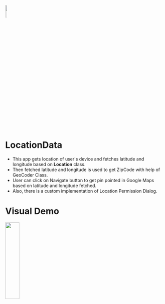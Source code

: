 <img src="https://raw.githubusercontent.com/dhavalhariyani/LocationApp/master/app/src/main/res/drawable-v24/icon.png?token=AGLNU5VYVWP22U5RXATTDSTA5VEB2" width="10%" height="10%">

# LocationData


- This app gets location of user's device and fetches latitude and longitude based on <b>Location</b> class.
- Then fetched latitude and longitude is used to get ZipCode with help of GeoCoder Class.
- User can click on Navigate button to get pin pointed in Google Maps based on latitude and longitude fetched.
- Also, there is a custom implementation of Location Permission Dialog.


# Visual Demo

<img src="https://github.com/dhavalhariyani/LocationApp/blob/master/Demo/ezgif-3-b9bf047acc59.gif" width="30%" height="25%">
